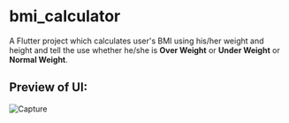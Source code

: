 # bmi_calculator

A Flutter project which calculates user's BMI using his/her weight and height and tell the use whether he/she is **Over Weight** or **Under Weight** or **Normal Weight**.

## Preview of UI:

![Capture](https://user-images.githubusercontent.com/52828691/137073185-2ecf88ab-0e20-4c76-b1e5-52cc4d3c10da.PNG)
